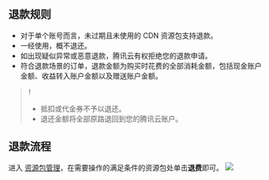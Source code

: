 

## 退款规则
- 对于单个账号而言，未过期且未使用的 CDN 资源包支持退款。
- 一经使用，概不退还。
- 如出现疑似异常或恶意退款，腾讯云有权拒绝您的退款申请。
- 符合退款场景的订单，退款金额为购买时花费的全部消耗金额，包括现金账户金额、收益转入账户金额以及赠送账户金额。

>!
> - 抵扣或代金券不予以退还。
> - 退还金额将全部原路退回到您的腾讯云账户。

## 退款流程
进入 [资源包管理](https://console.cloud.tencent.com/cdn/package)，在需要操作的满足条件的资源包处单击**退费**即可。
![](https://main.qcloudimg.com/raw/c2ddccde83638334718b74a7e70f6c8c.png)


